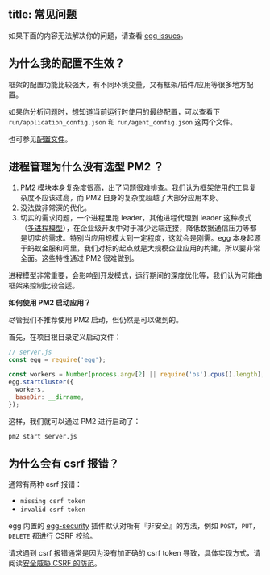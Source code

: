 title: 常见问题
---

如果下面的内容无法解决你的问题，请查看 [egg issues](https://github.com/eggjs/egg/issues)。

## 为什么我的配置不生效？

框架的配置功能比较强大，有不同环境变量，又有框架/插件/应用等很多地方配置。

如果你分析问题时，想知道当前运行时使用的最终配置，可以查看下 `run/application_config.json` 和 `run/agent_config.json` 这两个文件。

也可参见[配置文件](https://eggjs.org/zh-cn/basics/config.html#配置结果)。

## 进程管理为什么没有选型 PM2 ？

1. PM2 模块本身复杂度很高，出了问题很难排查。我们认为框架使用的工具复杂度不应该过高，而 PM2 自身的复杂度超越了大部分应用本身。
2. 没法做非常深的优化。
3. 切实的需求问题，一个进程里跑 leader，其他进程代理到 leader 这种模式（[多进程模型](./advanced/cluster.md)），在企业级开发中对于减少远端连接，降低数据通信压力等都是切实的需求。特别当应用规模大到一定程度，这就会是刚需。egg 本身起源于蚂蚁金服和阿里，我们对标的起点就是大规模企业应用的构建，所以要非常全面。这些特性通过 PM2 很难做到。

进程模型非常重要，会影响到开发模式，运行期间的深度优化等，我们认为可能由框架来控制比较合适。

**如何使用 PM2 启动应用？**

尽管我们不推荐使用 PM2 启动，但仍然是可以做到的。

首先，在项目根目录定义启动文件：

```js
// server.js
const egg = require('egg');

const workers = Number(process.argv[2] || require('os').cpus().length);
egg.startCluster({
  workers,
  baseDir: __dirname,
});
```

这样，我们就可以通过 PM2 进行启动了：

```bash
pm2 start server.js
```

## 为什么会有 csrf 报错？

通常有两种 csrf 报错：

- `missing csrf token`
- `invalid csrf token`

egg 内置的 [egg-security](https://github.com/eggjs/egg-security/) 插件默认对所有『非安全』的方法，例如 `POST`，`PUT`，`DELETE` 都进行 CSRF 校验。

请求遇到 csrf 报错通常是因为没有加正确的 csrf token 导致，具体实现方式，请阅读[安全威胁 CSRF 的防范](./core/security.md#安全威胁csrf的防范)。
